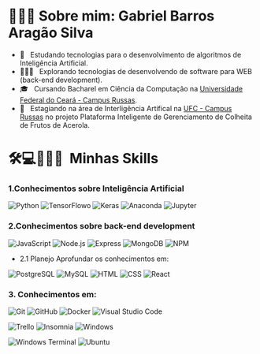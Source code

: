 <h1>👨🏽‍🎓 Sobre mim: Gabriel Barros Aragão Silva</h1>

- 🤖 &nbsp; Estudando tecnologias para o desenvolvimento de algoritmos de Inteligência Artificial.
- 👨🏽‍💻 &nbsp; Explorando tecnologias de desenvolvendo de software para WEB (back-end development).
- 🎓 &nbsp; Cursando Bacharel em Ciência da Computação na <a href="http://www.campusrussas.ufc.br/">Universidade Federal do Ceará - Campus Russas</a>.
- 💼 &nbsp; Estagiando na área de Interligência Artifical  na <a href="http://www.campusrussas.ufc.br/">UFC - Campus Russas</a> no projeto Plataforma Inteligente de Gerenciamento de Colheita de Frutos de Acerola.

<h1> 🛠💻👨🏽‍💻 &nbsp;Minhas Skills </h1>

### 1.Conhecimentos sobre Inteligência Artificial

  ![Python](https://img.shields.io/badge/Python-3776AB?style=for-the-badge&logo=python&logoColor=white)
  ![TensorFlowo](https://img.shields.io/badge/TensorFlow-FF6F00?style=for-the-badge&logo=TensorFlow&logoColor=white)
  ![Keras](https://img.shields.io/badge/Keras-D00000?style=for-the-badge&logo=Keras&logoColor=white)
  ![Anaconda](https://img.shields.io/badge/conda-342B029.svg?&style=for-the-badge&logo=anaconda&logoColor=white)
  ![Jupyter](https://img.shields.io/badge/Jupyter-F37626.svg?&style=for-the-badge&logo=Jupyter&logoColor=white)
  
### 2.Conhecimentos sobre back-end development

  ![JavaScript](https://img.shields.io/badge/JavaScript-F7DF1E?style=for-the-badge&logo=javascript&logoColor=black)
  ![Node.js](https://img.shields.io/badge/Node.js-43853D?style=for-the-badge&logo=node.js&logoColor=white)
  ![Express](https://img.shields.io/badge/Express.js-404D59?style=for-the-badge)
  ![MongoDB](https://img.shields.io/badge/MongoDB-4EA94B?style=for-the-badge&logo=mongodb&logoColor=white)
  ![NPM](https://img.shields.io/badge/npm-CB3837?style=for-the-badge&logo=npm&logoColor=white)
  
  
  - 2.1 Planejo Aprofundar os conhecimentos em:

  ![PostgreSQL](https://img.shields.io/badge/PostgreSQL-316192?style=for-the-badge&logo=postgresql&logoColor=white)
  ![MySQL](https://img.shields.io/badge/MySQL-00000F?style=for-the-badge&logo=mysql&logoColor=white)
  ![HTML](https://img.shields.io/badge/HTML5-E34F26?style=for-the-badge&logo=html5&logoColor=white)
  ![CSS](https://img.shields.io/badge/CSS3-1572B6?style=for-the-badge&logo=css3&logoColor=white)
  ![React](https://img.shields.io/badge/React-20232A?style=for-the-badge&logo=react&logoColor=61DAFB)

### 3. Conhecimentos em:
   
  ![Git](https://img.shields.io/badge/conda-342B029.svg?&style=for-the-badge&logo=anaconda&logoColor=white)
  ![GitHub](https://img.shields.io/badge/GitHub-100000?style=for-the-badge&logo=github&logoColor=white)
  ![Docker](https://img.shields.io/badge/Docker-2CA5E0?style=for-the-badge&logo=docker&logoColor=white)
  ![Visual Studio Code](https://img.shields.io/badge/Visual_Studio_Code-0078D4?style=for-the-badge&logo=visual%20studio%20code&logoColor=white)
  
  ![Trello](https://img.shields.io/badge/Trello-0052CC?style=for-the-badge&logo=trello&logoColor=white)
  ![Insomnia](https://img.shields.io/badge/Insomnia-5849be?style=for-the-badge&logo=Insomnia&logoColor=white)
  ![Windows](https://img.shields.io/badge/Windows-0078D6?style=for-the-badge&logo=windows&logoColor=white)
  
  ![Windows Terminal](https://img.shields.io/badge/windows%20terminal-4D4D4D?style=for-the-badge&logo=windows%20terminal&logoColor=white)
  ![Ubuntu](https://img.shields.io/badge/Ubuntu-E95420?style=for-the-badge&logo=ubuntu&logoColor=white)
